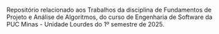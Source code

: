 Repositório relacionado aos Trabalhos da disciplina de Fundamentos de Projeto e Análise de Algoritmos, do curso de Engenharia de Software da PUC Minas - Unidade Lourdes do 1º semestre de 2025.
